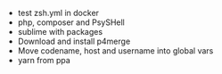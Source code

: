 - test zsh.yml in docker
- php, composer and PsySHell
- sublime with packages
- Download and install p4merge
- Move codename, host and username into global vars
- yarn from ppa
